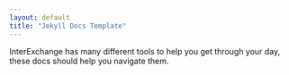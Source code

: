 ```yaml
---
layout: default
title: "Jekyll Docs Template"
---
```


InterExchange has many different tools to help you get through your day, these docs should help you navigate them.

<!-- lol -->
